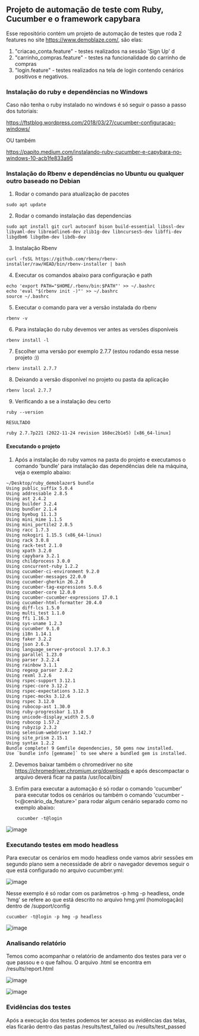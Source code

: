 ## Projeto de automação de teste com Ruby, Cucumber e o framework capybara ##

Esse repositório contém um projeto de automação de testes que roda 2 features no site https://www.demoblaze.com/, são elas:

1) "criacao_conta.feature" - testes realizados na sessão  'Sign Up' d
2) "carrinho_compras.feature" - testes na funcionalidade do carrinho de compras
3) "login.feature" - testes realizados na tela de login contendo cenários positivos e negativos.

### Instalação do ruby e dependências no Windows ###

Caso não tenha o ruby instalado no windows é só seguir o passo a passo dos tutoriais:

https://ftstblog.wordpress.com/2018/03/27/cucumber-configuracao-windows/

OU também

https://papito.medium.com/instalando-ruby-cucumber-e-capybara-no-windows-10-acb1fe833a95


### Instalação do Rbenv e dependências no Ubuntu ou qualquer outro baseado no Debian ###

1) Rodar o comando para atualização de pacotes
```shell
sudo apt update
```
2) Rodar o comando instalação das dependencias
```shell
sudo apt install git curl autoconf bison build-essential libssl-dev libyaml-dev libreadline6-dev zlib1g-dev libncurses5-dev libffi-dev libgdbm6 libgdbm-dev libdb-dev
```
3) Instalação Rbenv
```shell
curl -fsSL https://github.com/rbenv/rbenv-installer/raw/HEAD/bin/rbenv-installer | bash
```
4) Executar os comandos abaixo para configuração e path

```shell
echo 'export PATH="$HOME/.rbenv/bin:$PATH"' >> ~/.bashrc
echo 'eval "$(rbenv init -)"' >> ~/.bashrc
source ~/.bashrc
```
5) Executar o comando para ver a versão instalada do rbenv
```shell
rbenv -v
```
6) Para instalação do ruby devemos ver antes as versões disponíveis 
```shell
rbenv install -l
```
7) Escolher uma versão por exemplo 2.7.7 (estou rodando essa nesse projeto :))
```shell
rbenv install 2.7.7
```
8) Deixando a versão disponível no projeto ou pasta da aplicação
```shell
rbenv local 2.7.7
```
9) Verificando a se a instalação deu certo
```shell
ruby --version

RESULTADO

ruby 2.7.7p221 (2022-11-24 revision 168ec2b1e5) [x86_64-linux]
```

#### Executando o projeto ####

1) Após a instalação do ruby vamos na pasta do projeto e executamos o comando 'bundle' para instalação das dependências dele na máquina, veja o exemplo abaixo:
```shell
~/Desktop/ruby_demoblazer$ bundle
Using public_suffix 5.0.4
Using addressable 2.8.5
Using ast 2.4.2
Using builder 3.2.4
Using bundler 2.1.4
Using byebug 11.1.3
Using mini_mime 1.1.5
Using mini_portile2 2.8.5
Using racc 1.7.3
Using nokogiri 1.15.5 (x86_64-linux)
Using rack 3.0.8
Using rack-test 2.1.0
Using xpath 3.2.0
Using capybara 3.2.1
Using childprocess 3.0.0
Using concurrent-ruby 1.2.2
Using cucumber-ci-environment 9.2.0
Using cucumber-messages 22.0.0
Using cucumber-gherkin 26.2.0
Using cucumber-tag-expressions 5.0.6
Using cucumber-core 12.0.0
Using cucumber-cucumber-expressions 17.0.1
Using cucumber-html-formatter 20.4.0
Using diff-lcs 1.5.0
Using multi_test 1.1.0
Using ffi 1.16.3
Using sys-uname 1.2.3
Using cucumber 9.1.0
Using i18n 1.14.1
Using faker 3.2.2
Using json 2.6.3
Using language_server-protocol 3.17.0.3
Using parallel 1.23.0
Using parser 3.2.2.4
Using rainbow 3.1.1
Using regexp_parser 2.8.2
Using rexml 3.2.6
Using rspec-support 3.12.1
Using rspec-core 3.12.2
Using rspec-expectations 3.12.3
Using rspec-mocks 3.12.6
Using rspec 3.12.0
Using rubocop-ast 1.30.0
Using ruby-progressbar 1.13.0
Using unicode-display_width 2.5.0
Using rubocop 1.57.2
Using rubyzip 2.3.2
Using selenium-webdriver 3.142.7
Using site_prism 2.15.1
Using syntax 1.2.2
Bundle complete! 9 Gemfile dependencies, 50 gems now installed.
Use `bundle info [gemname]` to see where a bundled gem is installed.
```

2) Devemos baixar também o chromedriver no site https://chromedriver.chromium.org/downloads e após descompactar o arquivo deverá ficar na pasta /usr/local/bin/

3) Enfim para executar a automação é só rodar o comando 'cucumber' para executar todos os cenários ou também o comando 'cucumber -t<@cenário_da_feature>' para rodar algum cenário separado como no exemplo abaixo:
```shell
    cucumber -t@login
```
![image](https://github.com/thiagoalanjs/demoblazer_bdd_ruby/assets/32438113/ba09f8f1-ec4b-46c9-aa68-64a29647f3e9)




### Executando testes em modo headless ###
Para executar os cenários em modo headless onde vamos abrir sessões em segundo plano sem a necessidade de abrir o navegador devemos seguir o que está configurado no arquivo cucumber.yml:

![image](https://github.com/thiagoalanjs/demoblazer_bdd_ruby/assets/32438113/d833c791-5a2e-4ba4-95d7-6e6d0153db52)

Nesse exemplo é só rodar com os parâmetros -p hmg -p headless, onde 'hmg' se refere ao que está descrito no arquivo hmg.yml (homologação) dentro de /support/config
```shell
cucumber -t@login -p hmg -p headless
```
![image](https://github.com/thiagoalanjs/demoblazer_bdd_ruby/assets/32438113/017c5ded-3f98-43d6-94c9-519a120beec2)

### Analisando relatório ###

Temos como acompanhar o relatório de andamento dos testes para ver o que passou e o que falhou. O arquivo .html se encontra em /results/report.html

![image](https://github.com/thiagoalanjs/demoblazer_bdd_ruby/assets/32438113/758d0fc3-faf7-4397-91ad-316f6e06781e)
 

![image](https://github.com/thiagoalanjs/demoblazer_bdd_ruby/assets/32438113/90c7c3b4-484a-467b-8620-28780022cece)

### Evidências dos testes ###

Após a execução dos testes podemos ter acesso as evidências das telas, elas ficarão dentro das pastas /results/test_failed ou /results/test_passed
